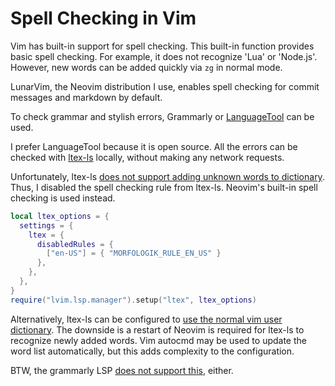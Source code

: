 # Spell Checking in Vim

Vim has built-in support for spell checking.
This built-in function provides basic spell checking.
For example, it does not recognize 'Lua' or 'Node.js'.
However, new words can be added quickly via `zg` in normal mode.

LunarVim, the Neovim distribution I use,
enables spell checking for commit messages and markdown by default.

To check grammar and stylish errors,
Grammarly or [LanguageTool] can be used.

[LanguageTool]: https://languagetool.org/

I prefer LanguageTool because it is open source.
All the errors can be checked with [ltex-ls] locally,
without making any network requests.

[ltex-ls]: https://valentjn.github.io/ltex/

Unfortunately, ltex-ls [does not support adding unknown words to dictionary][168].
Thus, I disabled the spell checking rule from ltex-ls.
Neovim's built-in spell checking is used instead.

[168]: https://github.com/valentjn/ltex-ls/issues/168

```lua
local ltex_options = {
  settings = {
    ltex = {
      disabledRules = {
        ["en-US"] = { "MORFOLOGIK_RULE_EN_US" }
      },
    },
  },
}
require("lvim.lsp.manager").setup("ltex", ltex_options)
```

Alternatively, ltex-ls can be configured to [use the normal vim user dictionary][workaround].
The downside is a restart of Neovim is required for ltex-ls to recognize newly added words.
Vim autocmd may be used to update the word list automatically,
but this adds complexity to the configuration.

[workaround]: https://github.com/valentjn/ltex-ls/issues/168#issuecomment-1236595760

BTW, the grammarly LSP [does not support this][294], either.

[294]: https://github.com/znck/grammarly/discussions/294
